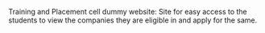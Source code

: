 
 Training and Placement cell dummy website: Site for easy access to the students to view the companies they are eligible in and apply for the same.
 

